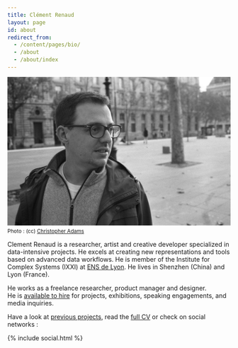 ```yaml
---
title: Clément Renaud
layout: page
id: about
redirect_from:
  - /content/pages/bio/
  - /about
  - /about/index
---
```


![](/uploads/ClementRenaud_by_ChrisAdams.jpg)
<small style="text-align:right">
  Photo : (cc) [Christopher Adams](http://chris.raysend.com)
</small>

Clement Renaud is a researcher, artist and creative developer specialized in data-intensive projects. He excels at creating new representations and tools based on advanced data workflows. He is member of the Institute for Complex Systems (IXXI) at [ENS de Lyon](https://en.wikipedia.org/wiki/%C3%89cole_normale_sup%C3%A9rieure_de_Lyon). He lives in Shenzhen (China) and Lyon (France).

He works as a freelance researcher, product manager and designer.  
He is [available to hire](mailto:hello@clementrenaud.com) for projects, exhibitions, speaking engagements, and media inquiries.

Have a look at [previous projects](/portfolio), read the [full CV](/cv) or check on social networks :

{% include social.html %}
